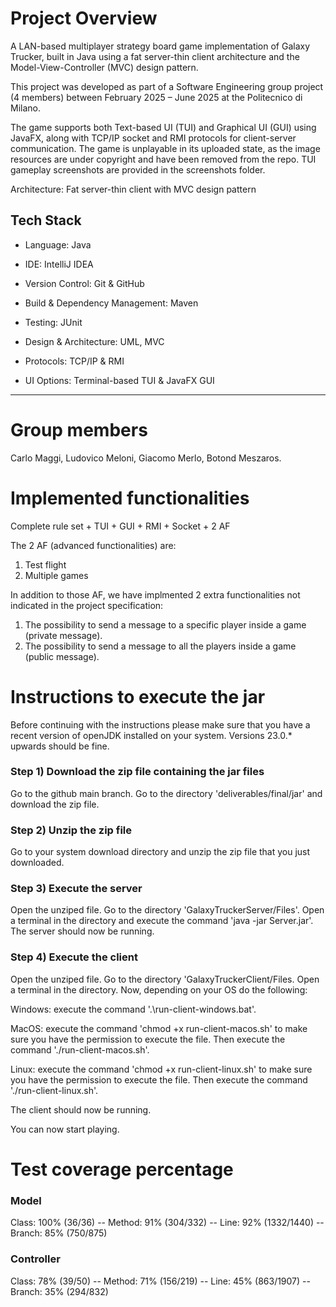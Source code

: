 # Project Overview

A LAN-based multiplayer strategy board game implementation of Galaxy Trucker, built in Java using a fat server-thin client architecture and the Model-View-Controller (MVC) design pattern.

This project was developed as part of a Software Engineering group project (4 members) between February 2025 – June 2025 at the Politecnico di Milano.

The game supports both Text-based UI (TUI) and Graphical UI (GUI) using JavaFX, along with TCP/IP socket and RMI protocols for client-server communication. The game is unplayable in its uploaded state, as the image resources are under copyright and have been removed from the repo. TUI gameplay screenshots are provided in the screenshots folder.


Architecture: Fat server-thin client with MVC design pattern

## Tech Stack

- Language: Java

- IDE: IntelliJ IDEA

- Version Control: Git & GitHub

- Build & Dependency Management: Maven

- Testing: JUnit

- Design & Architecture: UML, MVC

- Protocols: TCP/IP & RMI

- UI Options: Terminal-based TUI & JavaFX GUI

---

 # Group members

 Carlo Maggi, Ludovico Meloni, Giacomo Merlo, Botond Meszaros.

 # Implemented functionalities

 Complete rule set + TUI + GUI + RMI + Socket + 2 AF

 The 2 AF (advanced functionalities) are:

 1) Test flight
 2) Multiple games

In addition to those AF, we have implmented 2 extra functionalities not indicated in the project specification:

1) The possibility to send a message to a specific player inside a game (private message).
2) The possibility to send a message to all the players inside a game (public message).

# Instructions to execute the jar

Before continuing with the instructions please make sure that you have a recent version of openJDK installed on your system. Versions 23.0.* upwards should be fine.

### Step 1) Download the zip file containing the jar files

Go to the github main branch. Go to the directory 'deliverables/final/jar' and download the zip file.

### Step 2) Unzip the zip file

Go to your system download directory and unzip the zip file that you just downloaded.

### Step 3) Execute the server

Open the unziped file. Go to the directory 'GalaxyTruckerServer/Files'. Open a terminal in the directory and execute the command 'java -jar Server.jar'.
The server should now be running.

### Step 4) Execute the client

Open the unziped file. Go to the directory 'GalaxyTruckerClient/Files. Open a terminal in the directory. Now, depending on your OS do the following:

Windows: execute the command '.\run-client-windows.bat'.

MacOS: execute the command 'chmod +x run-client-macos.sh' to make sure you have the permission to execute the file. Then execute the command './run-client-macos.sh'.

Linux: execute the command 'chmod +x run-client-linux.sh' to make sure you have the permission to execute the file. Then execute the command './run-client-linux.sh'.

The client should now be running.

You can now start playing. 

# Test coverage percentage

### Model

Class: 100% (36/36) -- Method: 91% (304/332) -- Line: 92% (1332/1440) -- Branch: 85% (750/875)

### Controller

Class: 78% (39/50) -- Method: 71% (156/219) -- Line: 45% (863/1907) -- Branch: 35% (294/832)


